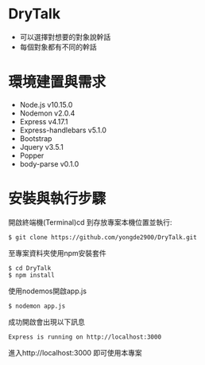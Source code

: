 # DryTalk
* 可以選擇對想要的對象說幹話
* 每個對象都有不同的幹話

# 環境建置與需求
* Node.js v10.15.0
* Nodemon v2.0.4
* Express v4.17.1
* Express-handlebars v5.1.0
* Bootstrap 
* Jquery v3.5.1
* Popper
* body-parse v0.1.0
# 安裝與執行步驟
開啟終端機(Terminal)cd 到存放專案本機位置並執行:  

    $ git clone https://github.com/yongde2900/DryTalk.git   
至專案資料夾使用npm安裝套件

    $ cd DryTalk
    $ npm install
使用nodemos開啟app.js

    $ nodemon app.js
成功開啟會出現以下訊息

    Express is running on http://localhost:3000
    
進入http://localhost:3000 即可使用本專案

